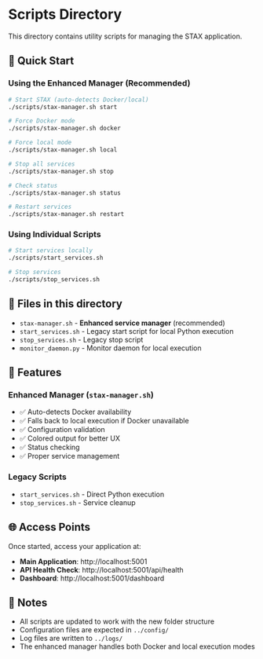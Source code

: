 # Scripts Directory

This directory contains utility scripts for managing the STAX application.

## 🚀 Quick Start

### Using the Enhanced Manager (Recommended)
```bash
# Start STAX (auto-detects Docker/local)
./scripts/stax-manager.sh start

# Force Docker mode
./scripts/stax-manager.sh docker

# Force local mode
./scripts/stax-manager.sh local

# Stop all services
./scripts/stax-manager.sh stop

# Check status
./scripts/stax-manager.sh status

# Restart services
./scripts/stax-manager.sh restart
```

### Using Individual Scripts
```bash
# Start services locally
./scripts/start_services.sh

# Stop services
./scripts/stop_services.sh
```

## 📁 Files in this directory

- `stax-manager.sh` - **Enhanced service manager** (recommended)
- `start_services.sh` - Legacy start script for local Python execution
- `stop_services.sh` - Legacy stop script
- `monitor_daemon.py` - Monitor daemon for local execution

## 🔧 Features

### Enhanced Manager (`stax-manager.sh`)
- ✅ Auto-detects Docker availability
- ✅ Falls back to local execution if Docker unavailable
- ✅ Configuration validation
- ✅ Colored output for better UX
- ✅ Status checking
- ✅ Proper service management

### Legacy Scripts
- `start_services.sh` - Direct Python execution
- `stop_services.sh` - Service cleanup

## 🌐 Access Points

Once started, access your application at:
- **Main Application**: http://localhost:5001
- **API Health Check**: http://localhost:5001/api/health
- **Dashboard**: http://localhost:5001/dashboard

## 📝 Notes

- All scripts are updated to work with the new folder structure
- Configuration files are expected in `../config/`
- Log files are written to `../logs/`
- The enhanced manager handles both Docker and local execution modes